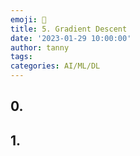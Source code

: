 ```yaml
---
emoji: 🔮
title: 5. Gradient Descent
date: '2023-01-29 10:00:00'
author: tanny
tags: 
categories: AI/ML/DL
---
```


## 0. 



## 1.
